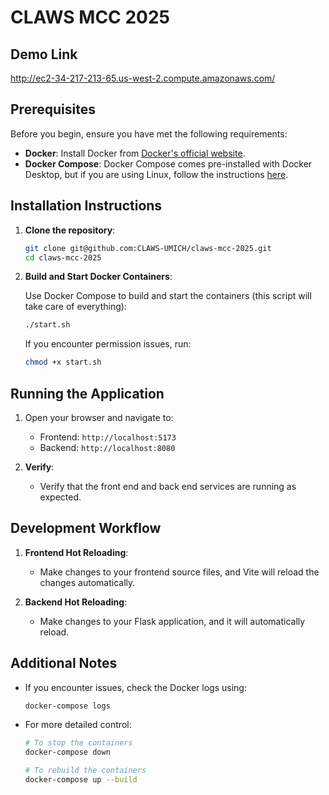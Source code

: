 # CLAWS MCC 2025

## Demo Link
<a href='http://ec2-34-217-213-65.us-west-2.compute.amazonaws.com/' target='_blank'>http://ec2-34-217-213-65.us-west-2.compute.amazonaws.com/</a>

## Prerequisites

Before you begin, ensure you have met the following requirements:
- **Docker**: Install Docker from [Docker's official website](https://www.docker.com/products/docker-desktop).
- **Docker Compose**: Docker Compose comes pre-installed with Docker Desktop, but if you are using Linux, follow the instructions [here](https://docs.docker.com/compose/install/).

## Installation Instructions

1. **Clone the repository**:

    ```bash
    git clone git@github.com:CLAWS-UMICH/claws-mcc-2025.git
    cd claws-mcc-2025
    ```

2. **Build and Start Docker Containers**:

    Use Docker Compose to build and start the containers (this script will take care of everything):

    ```bash
    ./start.sh
    ```

    If you encounter permission issues, run:

    ```bash
    chmod +x start.sh
    ```

## Running the Application

1. Open your browser and navigate to:
    - Frontend: `http://localhost:5173` 
    - Backend: `http://localhost:8080`

2. **Verify**:
    - Verify that the front end and back end services are running as expected.

## Development Workflow

1. **Frontend Hot Reloading**:
    - Make changes to your frontend source files, and Vite will reload the changes automatically.

2. **Backend Hot Reloading**:
    - Make changes to your Flask application, and it will automatically reload.

## Additional Notes

- If you encounter issues, check the Docker logs using:

    ```bash
    docker-compose logs
    ```

- For more detailed control:

    ```bash
    # To stop the containers
    docker-compose down

    # To rebuild the containers
    docker-compose up --build
    ```
